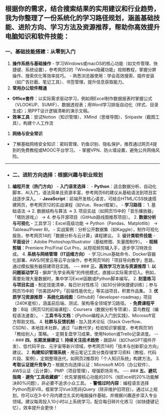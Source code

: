根据你的需求，结合搜索结果的实用建议和行业趋势，我为你整理了一份系统化的学习路径规划，涵盖基础技能、进阶方向、学习方法及资源推荐，帮助你高效提升电脑知识和软件技能： 
--- 
### **一、基础技能搭建：从零到入门**
1. **操作系统与基础操作** - 学习Windows或macOS的核心功能（如文件管理、快捷键、系统设置），参考网页2的「Windows隐藏功能」视频教程，掌握分屏操作、搜索优化等效率技巧。 - 熟悉浏览器使用：学会高效搜索、插件安装（如广告拦截、笔记工具）、书签管理，提升信息获取能力。
2. **常用办公软件精通** 
- **Office套件**：以实际需求驱动学习，例如用Excel制作数据报表时掌握公式（VLOOKUP、SUMIF）、数据透视表；用Word学习排版自动化（样式、目录生成）；用PPT设计逻辑清晰的演示文稿。
- **效率工具**：尝试Notion（知识管理）、XMind（思维导图）、Snipaste（截图工具），构建个人工作流
 1. **网络与安全常识** 
 - 了解基础网络安全知识：密码管理、钓鱼识别、隐私保护，推荐通过网页4提到的免费教程或MOOC平台学习。 - 掌握VPN、防火墙设置，避免公共网络风险。 
 - ---
 - ### **二、进阶方向选择：根据兴趣与职业规划** 
 1. **编程开发（热门方向）** - **入门语言选择**： - **Python**：适合数据分析、自动化脚本、AI入门，语法简单且资源丰富，参考网页6的建议从基础语法到项目实战逐步深入。 - **JavaScript**：前端开发核心语言，可结合HTML/CSS快速搭建网页，参考网页12的实战课程（如Vue、React框架）。 - **学习路径**： 1. 基础语法 → 2. 数据结构与算法 → 3. 项目实战（如网页15中的「音乐播放器」「塔防游戏」） → 4. 参与开源项目（GitHub路线图推荐项目）。 2. **数据分析与可视化** - 工具学习：Excel高级功能 → Python（Pandas、Matplotlib） → Tableau/Power BI。 - 实战案例：分析公开数据集（如Kaggle），制作可视化报告，参考网页14的「数据分析与云计算」课程建议。 3. **设计类软件技能** - **平面设计**：Adobe Photoshop/Illustrator（基础修图、矢量图制作）。 - **视频剪辑**：Premiere Pro/Final Cut Pro，从短视频剪辑入手，逐步学习特效合成。 4. **系统与网络管理（IT运维方向）** - 学习Linux基础命令、Docker容器化部署、AWS/阿里云等云平台操作，参考网页16的「项目导向教学」思路，通过模拟服务器搭建项目实践。 --- ### **三、高效学习方法与资源推荐** 1. **以问题驱动学习** - 摒弃“先学全再用”的传统模式，直接以实际需求切入。例如，需要处理大量数据时，集中学习Excel函数或Python脚本编写。 2. **刻意练习与项目实战** - 制定技能清单，每日针对性练习（如30分钟快捷键训练）；参与网页15中的「仿美团APP」「前端性能优化」等实战项目，积累作品集。 3. **优质学习资源推荐** - **系统化路线图**：Github的「developer-roadmap」项目（240K星标），涵盖前后端、测试、架构等全领域学习路径。 - **免费课程平台**：B站（网页12的前端课程）、Coursera（数据分析专项课）、菜鸟教程（编程语法速查）。 - **工具书与文档**：《Python编程从入门到实践》、Microsoft官方帮助文档。 4. **社群与反馈机制** - 加入技术论坛（Stack Overflow、CSDN）、本地技术社群，通过「以教代学」检验知识掌握度，参考网页1的「教给别人」策略。 - 定期复盘学习成果，使用Notion或Trello记录进度。 --- ### **四、长期发展建议** 1. **持续关注技术趋势** - 跟踪AI（如ChatGPT插件开发）、低代码平台、元宇宙等新兴领域，参考网页14的「技术与创新职业方向」建议。 2. **构建知识管理系统** - 用云笔记工具分类存储学习资料（教程、代码片段、案例），定期整理迭代，如网页2推荐的「个人知识系统」构建方法。 3. **考取认证提升竞争力** - 根据方向选择认证：Microsoft MOS（办公软件）、AWS认证（云计算）、PMP（项目管理），增强职场背书。 --- ### **五、避坑指南** - **避免“工具收藏癖”**：优先掌握核心功能的20%（如Excel的20%功能解决80%问题），非必要不追求小众工具。 - **警惕过时内容**：编程语言选择Python而非VB，框架学习Vue3而非jQuery（除非维护旧项目）。通过以上规划，你可以在3-6个月内建立扎实的电脑操作基础，并根据兴趣逐步深入专业领域。建议每周投入10小时以上系统学习，配合每日碎片化练习（如快捷键记忆），效率提升会更快！
